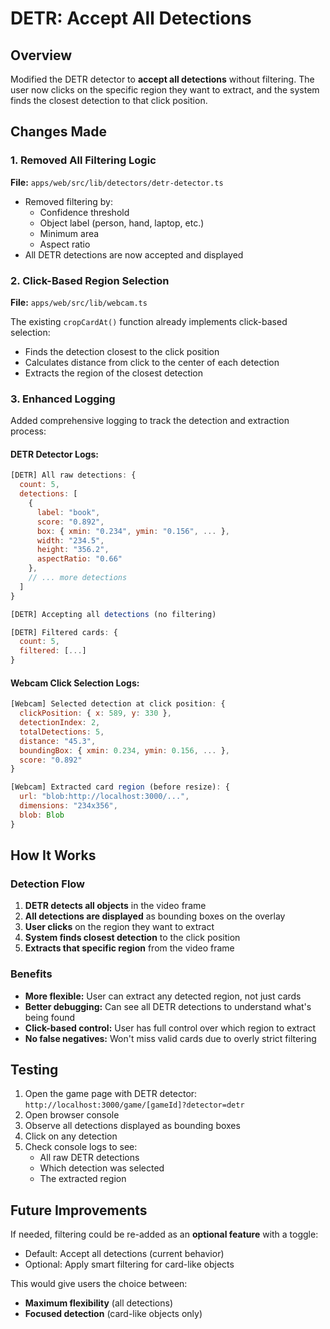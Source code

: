 # DETR: Accept All Detections

## Overview

Modified the DETR detector to **accept all detections** without filtering. The user now clicks on the specific region they want to extract, and the system finds the closest detection to that click position.

## Changes Made

### 1. Removed All Filtering Logic

**File:** `apps/web/src/lib/detectors/detr-detector.ts`

- Removed filtering by:
  - Confidence threshold
  - Object label (person, hand, laptop, etc.)
  - Minimum area
  - Aspect ratio
- All DETR detections are now accepted and displayed

### 2. Click-Based Region Selection

**File:** `apps/web/src/lib/webcam.ts`

The existing `cropCardAt()` function already implements click-based selection:
- Finds the detection closest to the click position
- Calculates distance from click to the center of each detection
- Extracts the region of the closest detection

### 3. Enhanced Logging

Added comprehensive logging to track the detection and extraction process:

#### DETR Detector Logs:
```javascript
[DETR] All raw detections: {
  count: 5,
  detections: [
    {
      label: "book",
      score: "0.892",
      box: { xmin: "0.234", ymin: "0.156", ... },
      width: "234.5",
      height: "356.2",
      aspectRatio: "0.66"
    },
    // ... more detections
  ]
}

[DETR] Accepting all detections (no filtering)

[DETR] Filtered cards: {
  count: 5,
  filtered: [...]
}
```

#### Webcam Click Selection Logs:
```javascript
[Webcam] Selected detection at click position: {
  clickPosition: { x: 589, y: 330 },
  detectionIndex: 2,
  totalDetections: 5,
  distance: "45.3",
  boundingBox: { xmin: 0.234, ymin: 0.156, ... },
  score: "0.892"
}

[Webcam] Extracted card region (before resize): {
  url: "blob:http://localhost:3000/...",
  dimensions: "234x356",
  blob: Blob
}
```

## How It Works

### Detection Flow

1. **DETR detects all objects** in the video frame
2. **All detections are displayed** as bounding boxes on the overlay
3. **User clicks** on the region they want to extract
4. **System finds closest detection** to the click position
5. **Extracts that specific region** from the video frame

### Benefits

- **More flexible:** User can extract any detected region, not just cards
- **Better debugging:** Can see all DETR detections to understand what's being found
- **Click-based control:** User has full control over which region to extract
- **No false negatives:** Won't miss valid cards due to overly strict filtering

## Testing

1. Open the game page with DETR detector: `http://localhost:3000/game/[gameId]?detector=detr`
2. Open browser console
3. Observe all detections displayed as bounding boxes
4. Click on any detection
5. Check console logs to see:
   - All raw DETR detections
   - Which detection was selected
   - The extracted region

## Future Improvements

If needed, filtering could be re-added as an **optional feature** with a toggle:
- Default: Accept all detections (current behavior)
- Optional: Apply smart filtering for card-like objects

This would give users the choice between:
- **Maximum flexibility** (all detections)
- **Focused detection** (card-like objects only)
